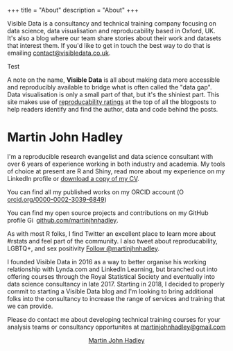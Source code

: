+++
title = "About"
description = "About"
+++

Visible Data is a consultancy and technical training company focusing on data science, data visualisation and reproducability based in Oxford, UK. It's also a blog where our team share stories about their work and datasets that interest them. If you'd like to get in touch the best way to do that is emailing <a href='mailto:contact@visibledata.co.uk'>contact@visibledata.co.uk</a>.

Test

A note on the name, **Visible Data** is all about making data more accessible and reproducibly available to bridge what is often called the "data gap". Data visualisation is only a small part of that, but it's the shiniest part. This site makes use of [reproducability ratings](/reproducability-ratings) at the top of all the blogposts to help readers identify and find the author, data and code behind the posts.

# Martin John Hadley

<div class='row'>

<div class="col-sm-8">

<p>I'm a reproducible research evangelist and data science consultant with over 6 years of experience working in both industry and academia. My tools of choice at present are R and Shiny, read more about my experience on my LinkedIn profile or <a href="/team/cvs/2018-01-30_CV_Martin-John-Hadley.docx" target="_blank">download a copy of my CV</a>.</p>

<p>You can find all my published works on my ORCID account (<a href="https://orcid.org/0000-0002-3039-6849" target="orcid.widget" rel="noopener noreferrer" style="vertical-align:top;"><img src="../img/orcid_16x16.png" style="width:1em;" alt="ORCID iD icon">orcid.org/0000-0002-3039-6849</a>)</p>

<p>You can find my open source projects and contributions on my GitHub profile <a href="github.com/martinjhnhadley" target="github.widget" rel="noopener noreferrer" style="vertical-align:top;"><img src="../img/GitHub-Mark-32px.png" style="width:1em;margin-right:.5em;" alt="GitHub logo">github.com/martinjhnhadley</a>.

<p>As with most R folks, I find Twitter an excellent place to learn more about #rstats and feel part of the community. I also tweet about reproducability, LGBTQ+, and sex positivity <a href="https://twitter.com/martinjhnhadley?ref_src=twsrc%5Etfw" class="twitter-follow-button" data-show-count="false">Follow @martinjhnhadley</a><script async src="https://platform.twitter.com/widgets.js" charset="utf-8"></script>.</p>

<p>I founded Visible Data in 2016 as a way to better organise his working relationship with Lynda.com and LinkedIn Learning, but branched out into offering courses through the Royal Statistical Society and eventually into data science consultancy in late 2017. Starting in 2018, I decided to properly commit to starting a Visible Data blog and I'm looking to bring additional folks into the consultancy to increase the range of services and training that we can provide.</p>

<p>Please do contact me about developing technical training courses for your analysis teams or consultancy opportunites at <a href='mailto:martinjohnhadley@gmail.com'>martinjohnhadley@gmail.com</a>

</div>

<div class="col-sm-4">

<center>
<script type="text/javascript" src="https://platform.linkedin.com/badges/js/profile.js" async defer></script>
<div class="LI-profile-badge"  data-version="v1" data-size="large" data-locale="en_US" data-type="vertical" data-theme="light" data-vanity="martinjohnhadley"><a class="LI-simple-link" href='https://uk.linkedin.com/in/martinjohnhadley?trk=profile-badge'>Martin John Hadley</a></div>
</center>

</div>

</div>